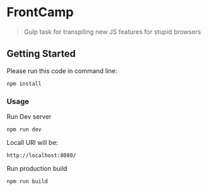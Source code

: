 # FrontCamp

> Gulp task for transpiling new JS features for stupid browsers


## Getting Started
Please run this code in command line:

```shell
npm install
```


### Usage
Run Dev server

```shell
npm run dev
```

Locall URl will be:

```shell
http://localhost:8080/
```

Run production build

```shell
npm run build
```
